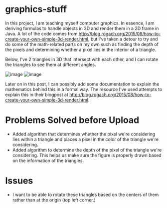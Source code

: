 # graphics-stuff
In this project, I am teaching myself computer graphics. In essence, I am deriving formulas to handle objects in 3D and render them in a 2D frame in Java. A lot of the code comes from http://blog.rogach.org/2015/08/how-to-create-your-own-simple-3d-render.html, but I've taken a detour to try and do some of the math-related parts on my own such as finding the depth of the pixels and determining whether a pixel lies in the interior of a triangle.

Below, I've 2 triangles in 3D that intersect with each other, and I can rotate the triangles to see them at different angles.

![image](https://user-images.githubusercontent.com/32008471/130649536-02191ad2-b585-4473-8392-eac1173b9097.png)
![image](https://user-images.githubusercontent.com/32008471/130649968-528bb9f4-040e-4d79-b65b-fa104f068404.png)

Later on in this post, I can possibly add some documentation to explain the mathematics behind this in a formal way. The resource I've used attempts to explain this in their blogpost at http://blog.rogach.org/2015/08/how-to-create-your-own-simple-3d-render.html.

# Problems Solved before Upload
* Added algorithm that determines whether the pixel we're considering lies within a triangle and places a pixel in the color of the triangle we're considering.
* Added algorithm to determine the depth of the pixel of the triangle we're considering. This helps us make sure the figure is properly drawn based on the information of the triangles.

# Issues
* I want to be able to rotate these triangles based on the centers of them rather than at the origin (top left corner.)
